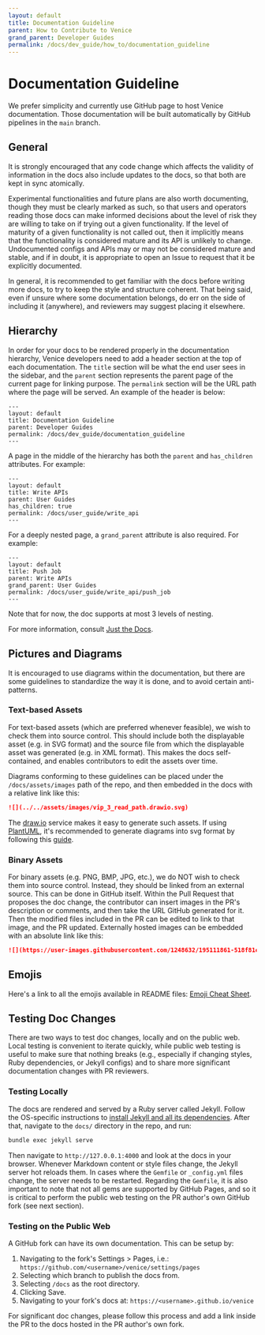 ```yaml
---
layout: default
title: Documentation Guideline
parent: How to Contribute to Venice
grand_parent: Developer Guides
permalink: /docs/dev_guide/how_to/documentation_guideline
---
```


# Documentation Guideline

We prefer simplicity and currently use GitHub page to host Venice documentation. Those documentation will be built 
automatically by GitHub pipelines in the `main` branch.

## General

It is strongly encouraged that any code change which affects the validity of information in the docs also include 
updates to the docs, so that both are kept in sync atomically.

Experimental functionalities and future plans are also worth documenting, though they must be clearly marked as such, so
that users and operators reading those docs can make informed decisions about the level of risk they are willing to take
on if trying out a given functionality. If the level of maturity of a given functionality is not called out, then it
implicitly means that the functionality is considered mature and its API is unlikely to change. Undocumented configs and
APIs may or may not be considered mature and stable, and if in doubt, it is appropriate to open an Issue to request that
it be explicitly documented.

In general, it is recommended to get familiar with the docs before writing more docs, to try to keep the style and
structure coherent. That being said, even if unsure where some documentation belongs, do err on the side of including it
(anywhere), and reviewers may suggest placing it elsewhere.

## Hierarchy

In order for your docs to be rendered properly in the documentation hierarchy, Venice developers need to add a header
section at the top of each documentation. The `title` section will be what the end user sees in the sidebar, and
the `parent` section represents the parent page of the current page for linking purpose. The `permalink` section will be
the URL path where the page will be served. An example of the header is below:

```
---
layout: default
title: Documentation Guideline
parent: Developer Guides
permalink: /docs/dev_guide/documentation_guideline
---
```

A page in the middle of the hierarchy has both the `parent` and `has_children` attributes. For example:

```
---
layout: default
title: Write APIs
parent: User Guides
has_children: true
permalink: /docs/user_guide/write_api
---
```

For a deeply nested page, a `grand_parent` attribute is also required. For example:

```
---
layout: default
title: Push Job
parent: Write APIs
grand_parent: User Guides
permalink: /docs/user_guide/write_api/push_job
---
```

Note that for now, the doc supports at most 3 levels of nesting.

For more information, consult [Just the Docs](https://just-the-docs.github.io/just-the-docs/docs/navigation-structure/).

## Pictures and Diagrams

It is encouraged to use diagrams within the documentation, but there are some guidelines to standardize the way it is
done, and to avoid certain anti-patterns.

### Text-based Assets

For text-based assets (which are preferred whenever feasible), we wish to check them into source control. This should 
include both the displayable asset (e.g. in SVG format) and the source file from which the displayable asset was 
generated (e.g. in XML format). This makes the docs self-contained, and enables contributors to edit the assets over 
time.

Diagrams conforming to these guidelines can be placed under the `/docs/assets/images` path of the repo, and then 
embedded in the docs with a relative link like this:

```markdown
![](../../assets/images/vip_3_read_path.drawio.svg)
```

The [draw.io](https://draw.io) service makes it easy to generate such assets. If using [PlantUML](https://plantuml.com/starting), 
it's recommended to generate diagrams into svg format by following this [guide](https://plantuml.com/svg).

### Binary Assets

For binary assets (e.g. PNG, BMP, JPG, etc.), we do NOT wish to check them into source control. Instead, they should be 
linked from an external source. This can be done in GitHub itself. Within the Pull Request that proposes the doc change, 
the contributor can insert images in the PR's description or comments, and then take the URL GitHub generated for it. 
Then the modified files included in the PR can be edited to link to that image, and the PR updated. Externally hosted 
images can be embedded with an absolute link like this:

```markdown
![](https://user-images.githubusercontent.com/1248632/195111861-518f81c4-f226-4942-b88a-a34337da79e3.png)
```

## Emojis

Here's a link to all the emojis available in README files: [Emoji Cheat Sheet](https://github.com/ikatyang/emoji-cheat-sheet/blob/master/README.md). 

## Testing Doc Changes

There are two ways to test doc changes, locally and on the public web. Local testing is convenient to iterate quickly,
while public web testing is useful to make sure that nothing breaks (e.g., especially if changing styles, Ruby 
dependencies, or Jekyll configs) and to share more significant documentation changes with PR reviewers.

### Testing Locally

The docs are rendered and served by a Ruby server called Jekyll. Follow the OS-specific instructions to [install Jekyll
and all its dependencies](https://jekyllrb.com/docs/installation/). After that, navigate to the `docs/` directory in the
repo, and run:

```bash
bundle exec jekyll serve 
```

Then navigate to `http://127.0.0.1:4000` and look at the docs in your browser. Whenever Markdown content or style files 
change, the Jekyll server hot reloads them. In cases where the `Gemfile` or `_config.yml` files change, the server needs 
to be restarted. Regarding the `Gemfile`, it is also important to note that not all gems are supported by GitHub Pages,
and so it is critical to perform the public web testing on the PR author's own GitHub fork (see next section).

### Testing on the Public Web

A GitHub fork can have its own documentation. This can be setup by:

1. Navigating to the fork's Settings > Pages, i.e.: `https://github.com/<username>/venice/settings/pages`
2. Selecting which branch to publish the docs from.
3. Selecting `/docs` as the root directory.
4. Clicking Save.
5. Navigating to your fork's docs at: `https://<username>.github.io/venice`

For significant doc changes, please follow this process and add a link inside the PR to the docs hosted in the PR 
author's own fork.